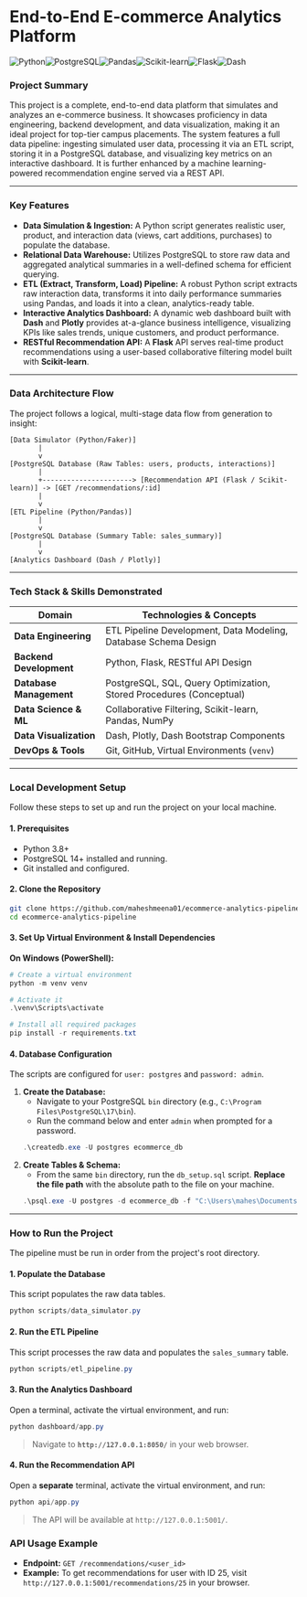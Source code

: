 # End-to-End E-commerce Analytics Platform

![Python](https://img.shields.io/badge/Python-3.11+-blue?style=for-the-badge&logo=python&logoColor=white)![PostgreSQL](https://img.shields.io/badge/PostgreSQL-17-blue?style=for-the-badge&logo=postgresql&logoColor=white)![Pandas](https://img.shields.io/badge/Pandas-2.2-blue?style=for-the-badge&logo=pandas&logoColor=white)![Scikit-learn](https://img.shields.io/badge/Scikit--learn-1.4-orange?style=for-the-badge&logo=scikit-learn&logoColor=white)![Flask](https://img.shields.io/badge/Flask-3.0-black?style=for-the-badge&logo=flask&logoColor=white)![Dash](https://img.shields.io/badge/Dash-2.16-blue?style=for-the-badge&logo=plotly&logoColor=white)

### Project Summary

This project is a complete, end-to-end data platform that simulates and analyzes an e-commerce business. It showcases proficiency in data engineering, backend development, and data visualization, making it an ideal project for top-tier campus placements. The system features a full data pipeline: ingesting simulated user data, processing it via an ETL script, storing it in a PostgreSQL database, and visualizing key metrics on an interactive dashboard. It is further enhanced by a machine learning-powered recommendation engine served via a REST API.

---

### Key Features

-   **Data Simulation & Ingestion:** A Python script generates realistic user, product, and interaction data (views, cart additions, purchases) to populate the database.
-   **Relational Data Warehouse:** Utilizes PostgreSQL to store raw data and aggregated analytical summaries in a well-defined schema for efficient querying.
-   **ETL (Extract, Transform, Load) Pipeline:** A robust Python script extracts raw interaction data, transforms it into daily performance summaries using Pandas, and loads it into a clean, analytics-ready table.
-   **Interactive Analytics Dashboard:** A dynamic web dashboard built with **Dash** and **Plotly** provides at-a-glance business intelligence, visualizing KPIs like sales trends, unique customers, and product performance.
-   **RESTful Recommendation API:** A **Flask** API serves real-time product recommendations using a user-based collaborative filtering model built with **Scikit-learn**.

---

### Data Architecture Flow

The project follows a logical, multi-stage data flow from generation to insight:

```
[Data Simulator (Python/Faker)]
       |
       v
[PostgreSQL Database (Raw Tables: users, products, interactions)]
       |
       +----------------------> [Recommendation API (Flask / Scikit-learn)] -> [GET /recommendations/:id]
       |
       v
[ETL Pipeline (Python/Pandas)]
       |
       v
[PostgreSQL Database (Summary Table: sales_summary)]
       |
       v
[Analytics Dashboard (Dash / Plotly)]
```

---

### Tech Stack & Skills Demonstrated

| Domain                    | Technologies & Concepts                                        |
| ------------------------- | -------------------------------------------------------------- |
| **Data Engineering**      | ETL Pipeline Development, Data Modeling, Database Schema Design|
| **Backend Development**   | Python, Flask, RESTful API Design                              |
| **Database Management**   | PostgreSQL, SQL, Query Optimization, Stored Procedures (Conceptual) |
| **Data Science & ML**     | Collaborative Filtering, Scikit-learn, Pandas, NumPy           |
| **Data Visualization**    | Dash, Plotly, Dash Bootstrap Components                        |
| **DevOps & Tools**        | Git, GitHub, Virtual Environments (`venv`)                     |

---

### Local Development Setup

Follow these steps to set up and run the project on your local machine.

#### 1. Prerequisites
-   Python 3.8+
-   PostgreSQL 14+ installed and running.
-   Git installed and configured.

#### 2. Clone the Repository
```bash
git clone https://github.com/maheshmeena01/ecommerce-analytics-pipeline.git
cd ecommerce-analytics-pipeline
```

#### 3. Set Up Virtual Environment & Install Dependencies
**On Windows (PowerShell):**
```powershell
# Create a virtual environment
python -m venv venv

# Activate it
.\venv\Scripts\activate

# Install all required packages
pip install -r requirements.txt
```

#### 4. Database Configuration
The scripts are configured for `user: postgres` and `password: admin`.

1.  **Create the Database:**
    -   Navigate to your PostgreSQL `bin` directory (e.g., `C:\Program Files\PostgreSQL\17\bin`).
    -   Run the command below and enter `admin` when prompted for a password.
    ```powershell
    .\createdb.exe -U postgres ecommerce_db
    ```
2.  **Create Tables & Schema:**
    -   From the same `bin` directory, run the `db_setup.sql` script. **Replace the file path** with the absolute path to the file on your machine.
    ```powershell
    .\psql.exe -U postgres -d ecommerce_db -f "C:\Users\mahes\Documents\ecommerce_analytics\scripts\db_setup.sql"
    ```

---

### How to Run the Project

The pipeline must be run in order from the project's root directory.

#### 1. Populate the Database
This script populates the raw data tables.
```powershell
python scripts/data_simulator.py
```

#### 2. Run the ETL Pipeline
This script processes the raw data and populates the `sales_summary` table.
```powershell
python scripts/etl_pipeline.py
```

#### 3. Run the Analytics Dashboard
Open a terminal, activate the virtual environment, and run:
```powershell
python dashboard/app.py
```
> Navigate to **`http://127.0.0.1:8050/`** in your web browser.

#### 4. Run the Recommendation API
Open a **separate** terminal, activate the virtual environment, and run:
```powershell
python api/app.py
```
> The API will be available at `http://127.0.0.1:5001/`.

### API Usage Example

-   **Endpoint:** `GET /recommendations/<user_id>`
-   **Example:** To get recommendations for user with ID 25, visit `http://127.0.0.1:5001/recommendations/25` in your browser.
